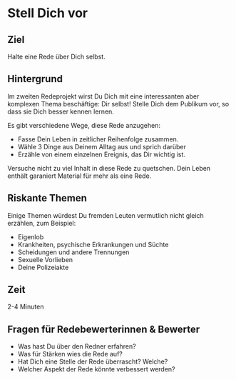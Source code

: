 
# Stell Dich vor

## Ziel

Halte eine Rede über Dich selbst.

## Hintergrund

Im zweiten Redeprojekt wirst Du Dich mit eine interessanten aber komplexen Thema beschäftige: Dir selbst! Stelle Dich dem Publikum vor, so dass sie Dich besser kennen lernen.

Es gibt verschiedene Wege, diese Rede anzugehen:

* Fasse Dein Leben in zeitlicher Reihenfolge zusammen.
* Wähle 3 Dinge aus Deinem Alltag aus und sprich darüber
* Erzähle von einem einzelnen Ereignis, das Dir wichtig ist.

Versuche nicht zu viel Inhalt in diese Rede zu quetschen. Dein Leben enthält garaniert Material für mehr als eine Rede.


## Riskante Themen

Einige Themen würdest Du fremden Leuten vermutlich nicht gleich erzählen, zum Beispiel:

* Eigenlob
* Krankheiten, psychische Erkrankungen und Süchte
* Scheidungen und andere Trennungen
* Sexuelle Vorlieben
* Deine Polizeiakte

## Zeit

2-4 Minuten

## Fragen für Redebewerterinnen & Bewerter

* Was hast Du über den Redner erfahren?
* Was für Stärken wies die Rede auf?
* Hat Dich eine Stelle der Rede überrascht? Welche?
* Welcher Aspekt der Rede könnte verbessert werden?
